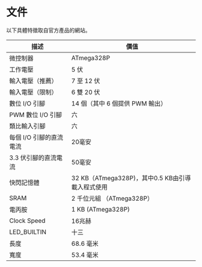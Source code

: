 # 文件

以下具體特徵取自官方產品的網站。

| 描述 | 價值 |
| --- | --- |
| 微控制器 | ATmega328P |
| 工作電壓 | 5 伏 |
| 輸入電壓（推薦）| 7 至 12 伏 |
| 輸入電壓（限制）| 6 雙 20 伏 |
| 數位 I/O 引腳 | 14 個（其中 6 個提供 PWM 輸出）|
| PWM 數位 I/O 引腳 | 六 |
| 類比輸入引腳 | 六 |
| 每個 I/O 引腳的直流電流 | 20毫安 |
| 3.3 伏引腳的直流電流 | 50毫安 |
| 快閃記憶體 | 32 KB（ATmega328P)，其中0.5 KB由引導載入程式使用 |
| SRAM | 2 千位元組 （ATmega328P）|
| 電丙胺 | 1 KB (ATmega328P) |
| Clock Speed | 16兆赫 |
| LED_BUILTIN | 十三 |
| 長度 | 68.6 毫米 |
| 寬度 | 53.4 毫米 |
